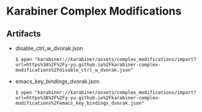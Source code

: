 Karabiner Complex Modifications
========================================

## Artifacts

- disable\_ctrl\_w\_dvorak.json
    
    ```console
    $ open "karabiner://karabiner/assets/complex_modifications/import?url=https%3A%2F%2Fy-yu.github.io%2Fkarabiner-complex-modifications%2Fdisable_ctrl_w_dvorak.json"
    ```
- emacs\_key\_bindings\_dvorak.json
    
    ```console
    $ open "karabiner://karabiner/assets/complex_modifications/import?url=https%3A%2F%2Fy-yu.github.io%2Fkarabiner-complex-modifications%2Femacs_key_bindings_dvorak.json"
    ```
